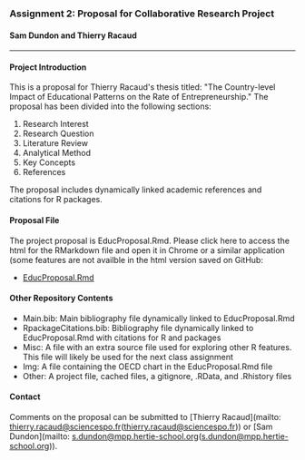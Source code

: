 ### Assignment 2: Proposal for Collaborative Research Project

#### Sam Dundon and Thierry Racaud
* * * 
#### Project Introduction
This is a proposal for Thierry Racaud's thesis titled: "The Country-level Impact of Educational Patterns on the Rate of Entrepreneurship."  The proposal has been divided into the following sections:  

1. Research Interest  
2. Research Question 
3. Literature Review 
4. Analytical Method  
5. Key Concepts  
6. References    

The proposal includes dynamically linked academic references and citations for R packages.

#### Proposal File
The project proposal is EducProposal.Rmd.  Please click here to access the html for the RMarkdown file and open it in Chrome or a similar application (some features are not availble in the html version saved on GitHub: 
- [EducProposal.Rmd](https://raw.githubusercontent.com/SamDund/Assign2Education/master/EducProposal.html)


#### Other Repository Contents
- Main.bib: Main bibliography file dynamically linked to EducProposal.Rmd
- RpackageCitations.bib: Bibliography file dynamically linked to EducProposal.Rmd with citations for R and packages
- Misc: A file with an extra source file used for exploring other R features.  This file will likely be used for the next class assignment
- Img: A file containing the OECD chart in the EducProposal.Rmd file
- Other: A project file, cached files, a gitignore, .RData, and .Rhistory files


#### Contact
Comments on the proposal can be submitted to [Thierry Racaud](mailto: thierry.racaud@sciencespo.fr(thierry.racaud@sciencespo.fr)) or [Sam Dundon](mailto: s.dundon@mpp.hertie-school.org(s.dundon@mpp.hertie-school.org)).